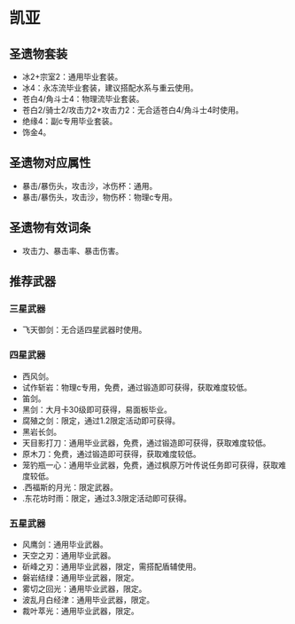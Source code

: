
# 凯亚

## 圣遗物套装

- 冰2+宗室2：通用毕业套装。
- 冰4：永冻流毕业套装，建议搭配水系与重云使用。
- 苍白4/角斗士4：物理流毕业套装。
- 苍白2/骑士2/攻击力2+攻击力2：无合适苍白4/角斗士4时使用。
- 绝缘4：副c专用毕业套装。
- 饰金4。

## 圣遗物对应属性

- 暴击/暴伤头，攻击沙，冰伤杯：通用。
- 暴击/暴伤头，攻击沙，物伤杯：物理c专用。

## 圣遗物有效词条

- 攻击力、暴击率、暴击伤害。

## 推荐武器

### 三星武器

- 飞天御剑：无合适四星武器时使用。

### 四星武器

- 西风剑。
- 试作斩岩：物理c专用，免费，通过锻造即可获得，获取难度较低。
- 笛剑。
- 黑剑：大月卡30级即可获得，易面板毕业。
- 腐殖之剑：限定，通过1.2限定活动即可获得。
- 黑岩长剑。
- 天目影打刀：通用毕业武器，免费，通过锻造即可获得，获取难度较低。
- 原木刀：免费，通过锻造即可获得，获取难度较低。
- 笼钓瓶一心：通用毕业武器，免费，通过枫原万叶传说任务即可获得，获取难度较低。
- .西福斯的月光：限定武器。
- .东花坊时雨：限定，通过3.3限定活动即可获得。

### 五星武器

- 风鹰剑：通用毕业武器。
- 天空之刃：通用毕业武器。
- 斫峰之刃：通用毕业武器，限定，需搭配盾辅使用。
- 磐岩结绿：通用毕业武器，限定。
- 雾切之回光：通用毕业武器，限定。
- 波乱月白经津：通用毕业武器，限定。
- 裁叶萃光：通用毕业武器，限定。
